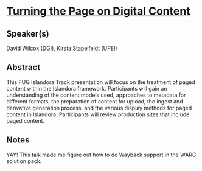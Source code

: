 [Turning the Page on Digital Content](http://or2013.net/sessions/turning-page-digital-content)
===

Speaker(s)
---

David Wilcox (DGI), Kirsta Stapelfeldt (UPEI)

Abstract
---

This FUG Islandora Track presentation will focus on the treatment of paged content within the Islandora framework. Participants will gain an understanding of the content models used, approaches to metadata for different formats, the preparation of content for upload, the ingest and derivative generation process, and the various display methods for paged content in Islandora. Participants will review production sites that include paged content.

Notes
---

YAY! This talk made me figure out how to do Wayback support in the WARC solution pack.

